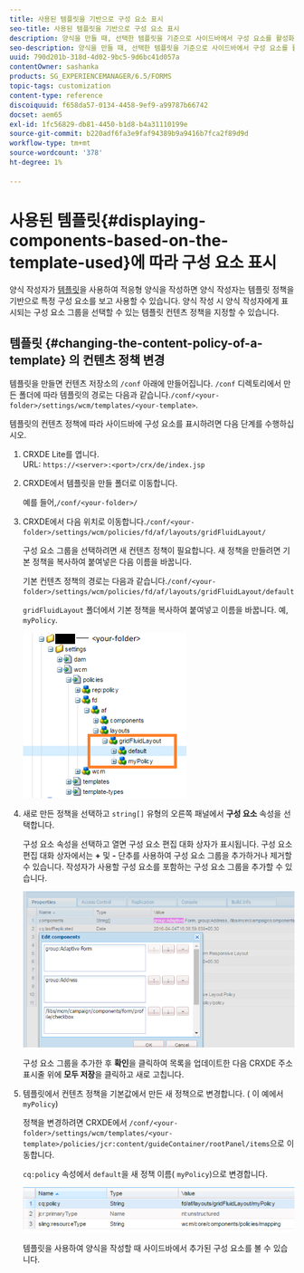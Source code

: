 ```yaml
---
title: 사용된 템플릿을 기반으로 구성 요소 표시
seo-title: 사용된 템플릿을 기반으로 구성 요소 표시
description: 양식을 만들 때, 선택한 템플릿을 기준으로 사이드바에서 구성 요소를 활성화할 수 있는 방법을 알아봅니다.
seo-description: 양식을 만들 때, 선택한 템플릿을 기준으로 사이드바에서 구성 요소를 활성화할 수 있는 방법을 알아봅니다.
uuid: 790d201b-318d-4d02-9bc5-9d6bc41d057a
contentOwner: sashanka
products: SG_EXPERIENCEMANAGER/6.5/FORMS
topic-tags: customization
content-type: reference
discoiquuid: f658da57-0134-4458-9ef9-a99787b66742
docset: aem65
exl-id: 1fc56829-db81-4450-b1d8-b4a31110199e
source-git-commit: b220adf6fa3e9faf94389b9a9416b7fca2f89d9d
workflow-type: tm+mt
source-wordcount: '378'
ht-degree: 1%

---
```


# 사용된 템플릿{#displaying-components-based-on-the-template-used}에 따라 구성 요소 표시

양식 작성자가 [템플릿](../../forms/using/template-editor.md)을 사용하여 적응형 양식을 작성하면 양식 작성자는 템플릿 정책을 기반으로 특정 구성 요소를 보고 사용할 수 있습니다. 양식 작성 시 양식 작성자에게 표시되는 구성 요소 그룹을 선택할 수 있는 템플릿 컨텐츠 정책을 지정할 수 있습니다.

## 템플릿 {#changing-the-content-policy-of-a-template} 의 컨텐츠 정책 변경

템플릿을 만들면 컨텐츠 저장소의 `/conf` 아래에 만들어집니다. `/conf` 디렉토리에서 만든 폴더에 따라 템플릿의 경로는 다음과 같습니다.`/conf/<your-folder>/settings/wcm/templates/<your-template>`.

템플릿의 컨텐츠 정책에 따라 사이드바에 구성 요소를 표시하려면 다음 단계를 수행하십시오.

1. CRXDE Lite를 엽니다.\
   URL: `https://<server>:<port>/crx/de/index.jsp`
1. CRXDE에서 템플릿을 만들 폴더로 이동합니다.

   예를 들어,`/conf/<your-folder>/`

1. CRXDE에서 다음 위치로 이동합니다.`/conf/<your-folder>/settings/wcm/policies/fd/af/layouts/gridFluidLayout/`

   구성 요소 그룹을 선택하려면 새 컨텐츠 정책이 필요합니다. 새 정책을 만들려면 기본 정책을 복사하여 붙여넣은 다음 이름을 바꿉니다.

   기본 컨텐츠 정책의 경로는 다음과 같습니다.`/conf/<your-folder>/settings/wcm/policies/fd/af/layouts/gridFluidLayout/default`

   `gridFluidLayout` 폴더에서 기본 정책을 복사하여 붙여넣고 이름을 바꿉니다. 예, `myPolicy`.

   ![기본 정책 복사](assets/crx-default1.png)

1. 새로 만든 정책을 선택하고 `string[]` 유형의 오른쪽 패널에서 **구성 요소** 속성을 선택합니다.

   구성 요소 속성을 선택하고 열면 구성 요소 편집 대화 상자가 표시됩니다. 구성 요소 편집 대화 상자에서는 **+** 및 **-** 단추를 사용하여 구성 요소 그룹을 추가하거나 제거할 수 있습니다. 작성자가 사용할 구성 요소를 포함하는 구성 요소 그룹을 추가할 수 있습니다.

   ![정책에서 구성 요소 추가 또는 제거](assets/add-components-list1.png)

   구성 요소 그룹을 추가한 후 **확인**&#x200B;을 클릭하여 목록을 업데이트한 다음 CRXDE 주소 표시줄 위에 **모두 저장**&#x200B;을 클릭하고 새로 고칩니다.

1. 템플릿에서 컨텐츠 정책을 기본값에서 만든 새 정책으로 변경합니다. ( 이 예에서 `myPolicy`)

   정책을 변경하려면 CRXDE에서 `/conf/<your-folder>/settings/wcm/templates/<your-template>/policies/jcr:content/guideContainer/rootPanel/items`으로 이동합니다.

   `cq:policy` 속성에서 `default`을 새 정책 이름( `myPolicy`)으로 변경합니다.

   ![템플릿 콘텐츠 정책이 업데이트되었습니다.](assets/updated-policy.png)

   템플릿을 사용하여 양식을 작성할 때 사이드바에서 추가된 구성 요소를 볼 수 있습니다.
